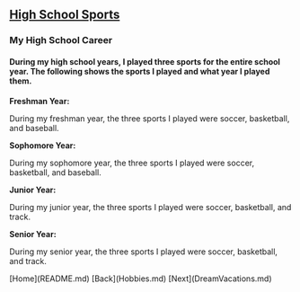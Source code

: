 <!DOCTYPE html>
<html>
<body>
  
<h2> <a href="https://www.theatlantic.com/education/archive/2013/09/when-did-competitive-sports-take-over-american-childhood/279868/" target="_blank"> High School Sports </a> </h2>

  <h3> My High School Career </h3>

<h4> During my high school years, I played three sports for the entire school year. The following shows the sports I played and what year I played them. </h4>

<b>Freshman Year:</b> <p> During my freshman year, the three sports I played were soccer, basketball, and baseball. </p>

<b>Sophomore Year:</b> <p> During my sophomore year, the three sports I played were soccer, basketball, and baseball. </p>

<b>Junior Year:</b> <p> During my junior year, the three sports I played were soccer, basketball, and track. </p>

<b>Senior Year:</b> <p> During my senior year, the three sports I played were soccer, basketball, and track. </p>


  </body>
  </hmtl>
[Home](README.md)  [Back](Hobbies.md)  [Next](DreamVacations.md)
